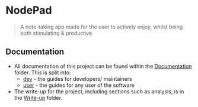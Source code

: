 # NodePad
> A note-taking app made for the user to actively enjoy, whilst being both stimulating & productive

## Documentation

- All documentation of this project can be found within the [Documentation](/Documentation) folder. This is split into:
  - [dev](/Documentation/dev) - the guides for developers/ maintainers
  - [user](/Documentation/user) - the guides for any user of the software
- The write-up for the project, including sections such as analysis, is in the [Write-up](/Write-up) folder.

